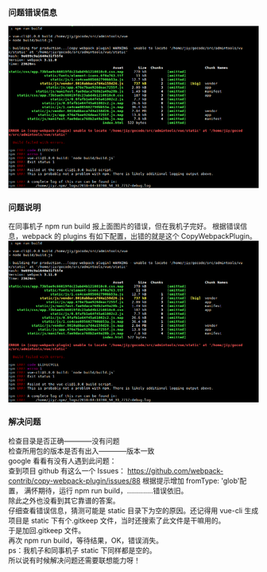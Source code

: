 ### 问题错误信息

![Aaron Swartz](https://github.com/gooqiao/blog/blob/master/assets/webpackBuildError.png?raw=true)

### 问题说明

在同事机子 npm run build 报上面图片的错误，但在我机子完好。
根据错误信息，webpack 的 plugins 有如下配置，出错的就是这个 CopyWebpackPlugin。
![Aaron Swartz](https://github.com/gooqiao/blog/blob/master/assets/webpackBuildError.png?raw=true)

### 解决问题

检查目录是否正确————没有问题  
检查所用包的版本是否有出入————版本一致  
google 看看有没有人遇到此问题：  
查到项目 github 有这么一个 Issues：
https://github.com/webpack-contrib/copy-webpack-plugin/issues/88
根据提示增加 fromType: 'glob'配置， 满怀期待，运行 npm run build，.............错误依旧。  
除此之外也没看到其它靠谱的答案。  
仔细查看错误信息，猜测可能是 static 目录下为空的原因。还记得用 vue-cli 生成项目是 static 下有个.gitkeep 文件，当时还搜索了此文件是干嘛用的。  
于是加回.gitkeep 文件。  
再次 npm run build，等待结果，OK，错误消失。  
ps：我机子和同事机子 static 下同样都是空的。  
所以说有时候解决问题还需要联想能力呀！

